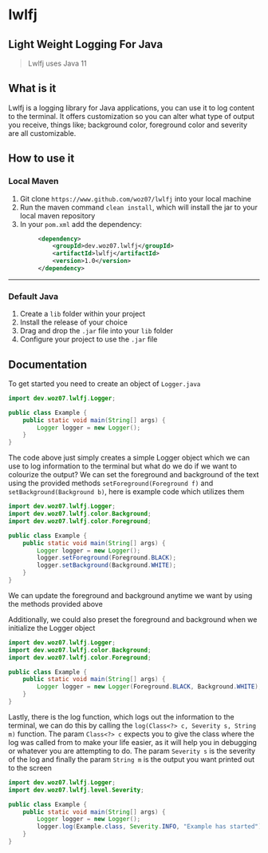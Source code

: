 # lwlfj
## Light Weight Logging For Java

> Lwlfj uses Java 11

## What is it
Lwlfj is a logging library for Java applications, you can use it to log content to the terminal.
It offers customization so you can alter what type of output you receive, things like; background color, foreground color and severity are all customizable.

## How to use it
### Local Maven
1. Git clone `https://www.github.com/woz07/lwlfj` into your local machine
2. Run the maven command `clean install`, which will install the jar to your local maven repository
3. In your `pom.xml` add the dependency:
   ```xml
        <dependency>
            <groupId>dev.woz07.lwlfj</groupId>
            <artifactId>lwlfj</artifactId>
            <version>1.0</version>
        </dependency>
   ```

---

### Default Java
1. Create a `lib` folder within your project
2. Install the release of your choice
3. Drag and drop the `.jar` file into your `lib` folder
4. Configure your project to use the `.jar` file

## Documentation
To get started you need to create an object of `Logger.java`
```java
import dev.woz07.lwlfj.Logger;

public class Example {
    public static void main(String[] args) {
        Logger logger = new Logger();
    }
}
```

The code above just simply creates a simple Logger object which we can use to log information to the terminal
but what do we do if we want to colourize the output? We can set the foreground and background of the text using the provided methods 
`setForeground(Foreground f)` and `setBackground(Background b)`, here is example code which utilizes them
```java
import dev.woz07.lwlfj.Logger;
import dev.woz07.lwlfj.color.Background;
import dev.woz07.lwlfj.color.Foreground;

public class Example {
    public static void main(String[] args) {
        Logger logger = new Logger();
        logger.setForeground(Foreground.BLACK);
        logger.setBackground(Background.WHITE);
    }
}
```

We can update the foreground and background anytime we want by using the methods provided above

Additionally, we could also preset the foreground and background when we initialize the Logger object
```java
import dev.woz07.lwlfj.Logger;
import dev.woz07.lwlfj.color.Background;
import dev.woz07.lwlfj.color.Foreground;

public class Example {
    public static void main(String[] args) {
        Logger logger = new Logger(Foreground.BLACK, Background.WHITE);
    }
}
```

Lastly, there is the log function, which logs out the information to the terminal, we can do this by calling the `log(Class<?> c, Severity s, String m)` 
function. The param `Class<?> c` expects you to give the class where the log was called from 
to make your life easier, as it will help you in debugging or whatever you are attempting to do. The param `Severity s` is the severity of the log 
and finally the param `String m` is the output you want printed out to the screen
```java
import dev.woz07.lwlfj.Logger;
import dev.woz07.lwlfj.level.Severity;

public class Example {
    public static void main(String[] args) {
        Logger logger = new Logger();
        logger.log(Example.class, Severity.INFO, "Example has started");
    }
}
```
